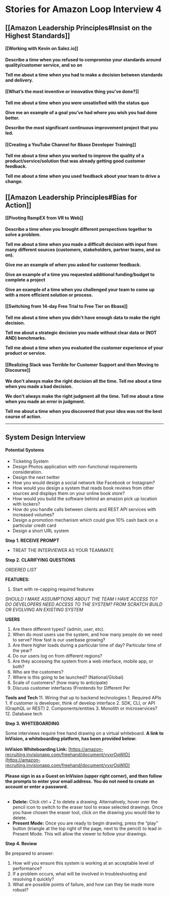 # Stories for Amazon Loop Interview 4

## [[Amazon Leadership Principles#Insist on the Highest Standards]]

#### [[Working with Kevin on Salez.io]]
**Describe a time when you refused to compromise your standards around quality/customer service, and so on**

**Tell me about a time when you had to make a decision between standards and delivery.**

#### [[What’s the most inventive or innovative thing you’ve done?]]
**Tell me about a time when you were unsatisfied with the status quo**

**Give me an example of a goal you’ve had where you wish you had done better.**

**Describe the most significant continuous improvement project that you led.**

#### [[Creating a YouTube Channel for 8base Developer Training]]
**Tell me about a time when you worked to improve the quality of a product/service/solution that was already getting good customer feedback.**

**Tell me about a time when you used feedback about your team to drive a change.**

## [[Amazon Leadership Principles#Bias for Action]]

#### [[Pivoting RampEX from VR to Web]] 
**Describe a time when you brought different perspectives together to solve a problem.**

**Tell me about a time when you made a difficult decision with input from many different sources (customers, stakeholders, partner teams, and so on).**

**Give me an example of when you asked for customer feedback.**

**Give an example of a time you requested additional funding/budget to complete a project**

**Give an example of a time when you challenged your team to come up with a more efficient solution or process.**

#### [[Switching from 14-day Free Trial to Free Tier on 8base]]
**Tell me about a time when you didn't have enough data to make the right decision.**

**Tell me about a strategic decision you made without clear data or (NOT AND) benchmarks.**

**Tell me about a time when you evaluated the customer experience of your product or service.**

#### [[Realizing Slack was Terrible for Customer Support and then Moving to Discourse]]
**We don't always make the right decision all the time. Tell me about a time when you made a bad decision.**

**We don't always make the right judgment all the time. Tell me about a time when you made an error in judgment.**

**Tell me about a time when you discovered that your idea was not the best course of action.**

___

## System Design Interview

#### Potential Systems
- Ticketing System
- Design Photos application with non-functional requirements consideration.
- Design the next twitter
- How you would design a social network like Facebook or Instagram?
- How would you design a system that reads book reviews from other sources and displays them on your online book store?
- How would you build the software behind an amazon pick up location with lockers?
- How do you handle calls between clients and REST API services with increased volumes?
- Design a promotion mechanism which could give 10% cash back on a particular credit card
- Design a short URL system

**Step 1. RECEIVE PROMPT**
- TREAT THE INTERVIEWER AS YOUR TEAMMATE

**Step 2. CLARIFYING QUESTIONS**

*ORDERED LIST*

**FEATURES:**
1. Start with re-capping required features

*SHOULD I MAKE ASSUMPTIONS ABOUT THE TEAM I HAVE ACCESS TO?*
*DO DEVELOPERS NEED ACCESS TO THE SYSTEM?*
*FROM SCRATCH BUILD OR EVOLVING AN EXISTING SYSTEM*

**USERS**
1. Are there different types? (admin, user, etc).
2. When do most users use the system, and how many people do we need to serve? How fast is our userbase growing?
3. Are there higher loads during a particular time of day? Particular time of the year?
4. Do our users log on from different regions?
5. Are they accessing the system from a web interface, mobile app, or both?
6. Who are the customers?
7. Where is this going to be launched? (National/Global)
8. Scale of customers? (how many to anticipate)
9. Discuss customer interfaces (Frontends for Different Per

**Tools and Tech**
11. Wiring that up to backend technologies
	1. Required APIs
		1. If customer is developer, think of develop interface
		2. SDK, CLI, or API (GraphQL or REST)
	2. Components/entities
	3. Monolith or microservices?
12. Database tech

**Step 3. WHITEBOARDING**

Some interviews require free hand drawing on a virtual whiteboard. **A link to InVision, a whiteboarding platform, has been provided below:**  
   
**InVision Whiteboarding Link:** [https://amazon-recruiting.invisionapp.com/freehand/document/vyxrOqWlD](https://amazon-recruiting.invisionapp.com/freehand/document/vyxrOqWlD)  
    
**Please sign in as a Guest on InVision (upper right corner), and then follow the prompts to enter your email address. You do not need to create an account or enter a password.**  
  
- **Delete:** Click ctrl + Z to delete a drawing. Alternatively, hover over the pencil icon to switch to the eraser tool to erase selected drawings. Once you have chosen the eraser tool, click on the drawing you would like to delete.
- **Present Mode:** Once you are ready to begin drawing, press the “play” button (triangle at the top right of the page, next to the pencil) to lead in Present Mode. This will allow the viewer to follow your drawings.

**Step 4. Review**

Be prepared to answer:

1. How will you ensure this system is working at an acceptable level of performance?
2. If a problem occurs, what will be involved in troubleshooting and resolving it quickly?
3. What are possible points of failure, and how can they be made more robust?